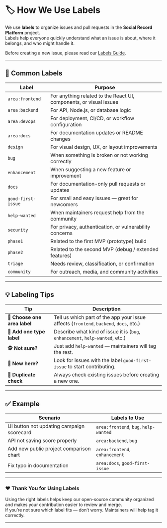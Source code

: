 # 🏷️ How We Use Labels

We use **labels** to organize issues and pull requests in the **Social Record Platform** project.  
Labels help everyone quickly understand what an issue is about, where it belongs, and who might handle it.

Before creating a new issue, please read our [Labels Guide](./LABELS.md).

---
## 🔹 Common Labels

| **Label** | **Purpose** |
|------------|-------------|
| `area:frontend` | For anything related to the React UI, components, or visual issues |
| `area:backend` | For API, Node.js, or database logic |
| `area:devops` | For deployment, CI/CD, or workflow configuration |
| `area:docs` | For documentation updates or README changes |
| `design` | For visual design, UX, or layout improvements |
| `bug` | When something is broken or not working correctly |
| `enhancement` | When suggesting a new feature or improvement |
| `docs` | For documentation-only pull requests or updates |
| `good-first-issue` | For small and easy issues — great for newcomers |
| `help-wanted` | When maintainers request help from the community |
| `security` | For privacy, authentication, or vulnerability concerns |
| `phase1` | Related to the first MVP (prototype) build |
| `phase2` | Related to the second MVP (debug / extended features) |
| `triage` | Needs review, classification, or confirmation |
| `community` | For outreach, media, and community activities |

---

## 💡 Labeling Tips

| **Tip** | **Description** |
|----------|----------------|
| 🧩 **Choose one area label** | Tell us which part of the app your issue affects (`frontend`, `backend`, `docs`, etc.) |
| 🔖 **Add one type label** | Describe what kind of issue it is (`bug`, `enhancement`, `help-wanted`, etc.) |
| 🕵️ **Not sure?** | Just add `help-wanted` — maintainers will tag the rest. |
| 🧠 **New here?** | Look for issues with the label `good-first-issue` to start contributing. |
| 🧱 **Duplicate check** | Always check existing issues before creating a new one. |

---

## ✅ Example

| **Scenario** | **Labels to Use** |
|---------------|------------------|
| UI button not updating campaign scorecard | `area:frontend`, `bug`, `help-wanted` |
| API not saving score properly | `area:backend`, `bug` |
| Add new public project comparison chart | `area:frontend`, `enhancement` |
| Fix typo in documentation | `area:docs`, `good-first-issue` |

---

### ❤️ Thank You for Using Labels

Using the right labels helps keep our open-source community organized and makes your contribution easier to review and merge.  
If you’re not sure which label fits — don’t worry. Maintainers will help tag it correctly.

---

